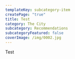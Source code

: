 ```yaml
---
templateKey: subcategory-item
createPage: "true"
title: Test
category: The City
subcategory: Recommendations
subcategoryFeatured: false
coverImage: /img/0002.jpg
---
```

Test